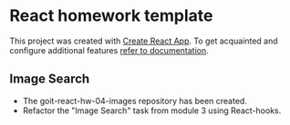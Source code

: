 # React homework template

This project was created with
[Create React App](https://github.com/facebook/create-react-app). To get
acquainted and configure additional features
[refer to documentation](https://facebook.github.io/create-react-app/docs/getting-started).

## Image Search

<ul>
<li>The goit-react-hw-04-images repository has been created.</li>
<li>Refactor the "Image Search" task from module 3 using React-hooks.</li>
</ul>
